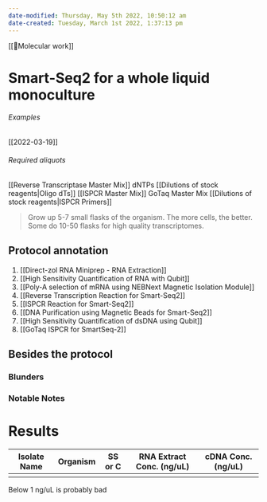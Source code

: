 ```yaml
---
date-modified: Thursday, May 5th 2022, 10:50:12 am
date-created: Tuesday, March 1st 2022, 1:37:13 pm
---
```

[[🧬Molecular work]]

# Smart-Seq2 for a whole liquid monoculture

###### Examples
[[2022-03-19]]

###### Required aliquots
[[Reverse Transcriptase Master Mix]]
dNTPs
[[Dilutions of stock reagents|Oligo dTs]]
[[ISPCR Master Mix]]
GoTaq Master Mix
[[Dilutions of stock reagents|ISPCR Primers]]

>Grow up 5-7 small flasks of the organism. The more cells, the better. Some do 10-50 flasks for high quality transcriptomes.

## Protocol annotation

1. [[Direct-zol RNA Miniprep - RNA Extraction]]
2. [[High Sensitivity Quantification of RNA with Qubit]]
3. [[Poly-A selection of mRNA using NEBNext Magnetic Isolation Module]]
4. [[Reverse Transcription Reaction for Smart-Seq2]]
5. [[ISPCR Reaction for Smart-Seq2]]
6. [[DNA Purification using Magnetic Beads for Smart-Seq2]]
7. [[High Sensitivity Quantification of dsDNA using Qubit]]
8. [[GoTaq ISPCR for SmartSeq-2]]

## Besides the protocol
### Blunders

### Notable Notes

# Results

| Isolate Name | Organism | SS or C | RNA Extract Conc. (ng/uL) | cDNA Conc. (ng/uL) |
| ------------ | -------- | ------- | ------------------------- | ------------------ |
|              |          |         |                           |                    |

Below 1 ng/uL is probably bad
